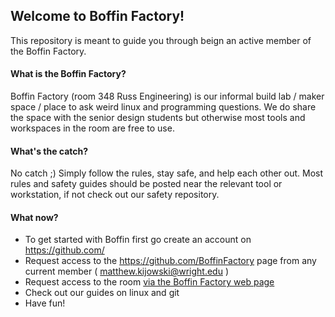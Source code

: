 ## Welcome to Boffin Factory!

This repository is meant to guide you through beign an active member of the
Boffin Factory.

#### What is the Boffin Factory?

Boffin Factory (room 348 Russ Engineering) is our informal build lab / maker 
space / place to ask weird linux and programming questions.  We do share the 
space with the senior design students but otherwise most tools and workspaces in
the room are free to use.

#### What's the catch?

No catch ;)  Simply follow the rules, stay safe, and help each other out.  Most
rules and safety guides should be posted near the relevant tool or workstation,
if not check out our safety repository.

#### What now?

* To get started with Boffin first go create an account on https://github.com/
* Request access to the https://github.com/BoffinFactory page from any current
  member ( matthew.kijowski@wright.edu )
* Request access to the room [via the Boffin Factory web
  page](https://secure.wright.edu/content/cecs-room-348-card-swipe-access-request-form)
* Check out our guides on linux and git
* Have fun!
